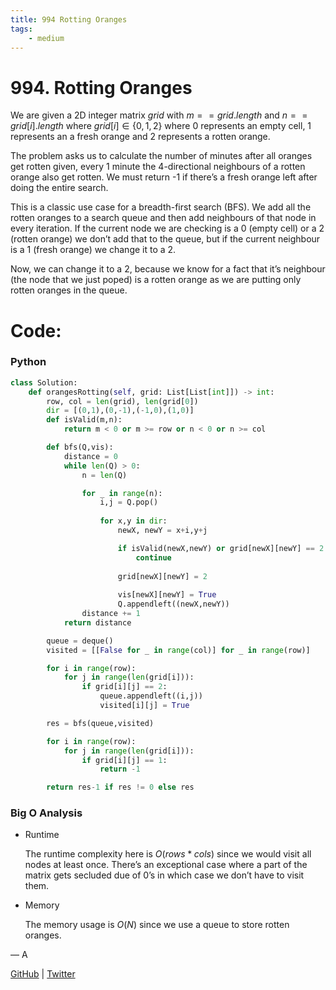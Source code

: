 ```yaml
---
title: 994 Rotting Oranges
tags:
    - medium
---
```



# 994. Rotting Oranges

We are given a 2D integer matrix $grid$ with $m == grid.length$ and $n == grid[i].length$ where $grid[i] \in \{0, 1, 2\}$ where 0 represents an empty cell, 1 represents an a fresh orange and 2 represents a rotten orange.

The problem asks us to calculate the number of minutes after all oranges get rotten given, every 1 minute the 4-directional neighbours of a rotten orange also get rotten. We must return -1 if there’s a fresh orange left after doing the entire search.

This is a classic use case for a breadth-first search (BFS). We add all the rotten oranges to a search queue and then add neighbours of that node in every iteration. If the current node we are checking is a 0 (empty cell) or a 2 (rotten orange) we don’t add that to the queue, but if the current neighbour is a 1 (fresh orange) we change it to a 2.

Now, we can change it to a 2, because we know for a  fact that it’s neighbour (the node that we just poped) is a rotten orange as we are putting only rotten oranges in the queue.

# Code:

### Python

```python
class Solution:
    def orangesRotting(self, grid: List[List[int]]) -> int:
        row, col = len(grid), len(grid[0])
        dir = [(0,1),(0,-1),(-1,0),(1,0)]
        def isValid(m,n):
            return m < 0 or m >= row or n < 0 or n >= col

        def bfs(Q,vis):
            distance = 0
            while len(Q) > 0:
                n = len(Q)

                for _ in range(n):
                    i,j = Q.pop()
                    
                    for x,y in dir:
                        newX, newY = x+i,y+j

                        if isValid(newX,newY) or grid[newX][newY] == 2 or grid[newX][newY] == 0:
                            continue
                        
                        grid[newX][newY] = 2
                        
                        vis[newX][newY] = True
                        Q.appendleft((newX,newY))
                distance += 1
            return distance

        queue = deque()
        visited = [[False for _ in range(col)] for _ in range(row)]

        for i in range(row):
            for j in range(len(grid[i])):
                if grid[i][j] == 2:
                    queue.appendleft((i,j))
                    visited[i][j] = True

        res = bfs(queue,visited)

        for i in range(row):
            for j in range(len(grid[i])):
                if grid[i][j] == 1:
                    return -1

        return res-1 if res != 0 else res
```

### Big O Analysis

- Runtime
    
    The runtime complexity here is $O(rows\;*\;cols)$  since we would visit all nodes at least once. There’s an exceptional case where a part of the matrix gets secluded due of 0’s in which case we don’t have to visit them.
    
- Memory
    
    The memory usage is $O(N)$ since we use a queue to store rotten oranges.
    

— A

[GitHub](https://github.com/AtharvaKamble) | [Twitter](https://twitter.com/AtharvaKamble07)